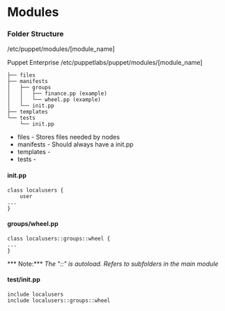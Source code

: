 # Modules

### Folder Structure 

/etc/puppet/modules/[module_name]

Puppet Enterprise
/etc/puppetlabs/puppet/modules/[module_name]

```
├── files
├── manifests
│   ├── groups
│   │   ├── finance.pp (example)
│   │   └── wheel.pp (example)
│   └── init.pp
├── templates
└── tests
    └── init.pp
```

- files - Stores files needed by nodes
- manifests - Should always have a init.pp
- templates - 
- tests - 

#### init.pp
```
class localusers {
	user 
...
}
```

#### groups/wheel.pp

```
class localusers::groups::wheel {
...
}
```
*** Note:***  *The "::" is autoload. Refers to subfolders in the main module*

#### test/init.pp

```
include localusers
include localusers::groups::wheel
```
